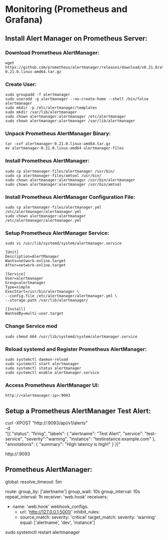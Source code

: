 # Monitoring (Prometheus and Grafana)

## Install Alert Manager on Prometheus Server:


### Download Prometheus AlertManager:

	wget https://github.com/prometheus/alertmanager/releases/download/v0.21.0/alertmanager-0.21.0.linux-amd64.tar.gz

### Create User:


	sudo groupadd -f alertmanager
	sudo useradd -g alertmanager --no-create-home --shell /bin/false alertmanager
	sudo mkdir -p /etc/alertmanager/templates
	sudo mkdir /var/lib/alertmanager
	sudo chown alertmanager:alertmanager /etc/alertmanager
	sudo chown alertmanager:alertmanager /var/lib/alertmanager

### Unpack Prometheus AlertManager Binary:


	tar -xvf alertmanager-0.21.0.linux-amd64.tar.gz
	mv alertmanager-0.21.0.linux-amd64 alertmanager-files



### Install Prometheus AlertManager:


	sudo cp alertmanager-files/alertmanager /usr/bin/
	sudo cp alertmanager-files/amtool /usr/bin/
	sudo chown alertmanager:alertmanager /usr/bin/alertmanager
	sudo chown alertmanager:alertmanager /usr/bin/amtool


### Install Prometheus AlertManager Configuration File:


	sudo cp alertmanager-files/alertmanager.yml /etc/alertmanager/alertmanager.yml
	sudo chown alertmanager:alertmanager /etc/alertmanager/alertmanager.yml


### Setup Prometheus AlertManager Service:


	sudo vi /usr/lib/systemd/system/alertmanager.service

	[Unit]
	Description=AlertManager
	Wants=network-online.target
	After=network-online.target

	[Service]
	User=alertmanager
	Group=alertmanager
	Type=simple
	ExecStart=/usr/bin/alertmanager \
	--config.file /etc/alertmanager/alertmanager.yml \
	--storage.path /var/lib/alertmanager/

	[Install]
	WantedBy=multi-user.target

### Change Service mod
			
	sudo chmod 664 /usr/lib/systemd/system/alertmanager.service


### Reload systemd and Register Prometheus AlertManager:


	sudo systemctl daemon-reload
	sudo systemctl start alertmanager
	sudo systemctl status alertmanager
	sudo systemctl enable alertmanager.service



### Access Prometheus AlertManager UI:


	http://<alertmanager-ip>:9093


Setup a Prometheus AlertManager Test Alert:
--------------------------------------------------

curl -XPOST "http://<alertmanager-ip>:9093/api/v1/alerts" \
  -d \
  "[{
    \"status\": \"firing\",
    \"labels\": {
      \"alertname\": \"Test Alert\",
      \"service\": \"test-service\",
      \"severity\":\"warning\",
      \"instance\": \"testinstance.example.com\"
    },
    \"annotations\": {
      \"summary\": \"High latency is high!\"
    }
  }]"
  
http://<alertmanager-ip>:9093

Prometheus AlertManager:
-----------------------------

global:
  resolve_timeout: 5m

route:
  group_by: ['alertname']
  group_wait: 10s
  group_interval: 10s
  repeat_interval: 1h
  receiver: 'web.hook'
receivers:
- name: 'web.hook'
  webhook_configs:
  - url: 'http://127.0.0.1:5001/'
inhibit_rules:
  - source_match:
      severity: 'critical'
    target_match:
      severity: 'warning'
    equal: ['alertname', 'dev', 'instance']
	
sudo systemctl restart alertmanager
